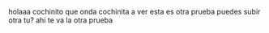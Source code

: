 holaaa cochinito
que onda cochinita
a ver esta es otra prueba puedes subir otra tu?
ahi te va la otra prueba